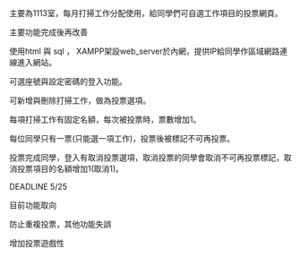 <!-- 撰寫一個網頁投票小遊戲的企劃書可以幫助你清晰地傳達你的想法和計劃。以下是一些步驟和建議，以幫助你編寫企劃書： -->

<!-- 1. 簡介：開始企劃書時，提供一個簡要的介紹，包括你的目標、該遊戲的用途和目標受眾。這一部分可以提供一個整體的概述，使讀者能夠了解你計劃的主要內容。 -->

主要為1113室，每月打掃工作分配使用，給同學們可自選工作項目的投票網頁。



<!-- 2. 遊戲概要：描述你的網頁投票小遊戲的主要功能和遊戲流程。包括遊戲的基本規則、遊戲界面和互動方式。你可以提供一些示意圖或草圖來幫助讀者更好地理解遊戲的外觀和操作方式。 -->

主要功能完成後再改善




<!-- 3. 技術要求：列出該遊戲所需的技術要求，包括開發環境、程式語言、框架和任何相關的資源。這將幫助你的小組成員或開發人員了解他們需要具備的技能和工具。 -->

使用html 與 sql ， XAMPP架設web_server於內網，提供IP給同學作區域網路連線進入網站。


<!-- 4. 功能需求：列出遊戲的主要功能需求。這可能包括投票系統的設計、用戶註冊和登錄、統計報告生成等。你可以根據優先順序將功能分為核心功能和擴展功能。 -->

可選座號與設定密碼的登入功能。

可新增與刪除打掃工作，做為投票選項。

每項打掃工作有固定名額，每次被投票時，票數增加1。

每位同學只有一票(只能選一項工作)，投票後被標記不可再投票。

投票完成同學，登入有取消投票選項，取消投票的同學會取消不可再投票標記，取消投票項目的名額增加1(取消1)。







<!-- 5. 進度安排：制定一個進度計劃，確定開發的里程碑和時間表。這將幫助你的小組或開發人員在預定時間內完成工作，並確保項目的進展順利。 -->

DEADLINE 5/25

<!-- 6. 使用者體驗：描述遊戲的使用者體驗設計，包括界面設計、互動流程和導航結構。著重於提供簡單易用、直觀且具有吸引力的使用者界面。 -->

目前功能取向

<!-- 7. 測試和驗收：設定測試計劃，確定遊戲開發的測試策略和方法。這將有助於確保遊戲的穩定性和功能正常運作。 -->

防止重複投票，其他功能失誤

<!-- 8. 預算和資源：估計開發遊戲所需的預算和資源，包括開發人員、設計師、伺服器等。這將幫助你確定項目的可行性和成本控制。 -->



<!-- 9. 風險管理：識別可能出現的風險和挑戰，並提供應對策略。這可以包括技術問題、時間延誤、資源不足等方面。 -->

<!-- 10. 未來發展：討論遊戲的未來發展計劃，包括擴展功能、用戶反饋和更新升級。 -->

增加投票遊戲性

<!-- 這些步驟可以幫助你組織和傳達你的企劃書，並讓小組成員更好地理解你的網頁投票小遊戲的概念和計劃。記得以清晰、簡潔且易於理解的方式撰寫，並提供圖片、示意圖或流程圖來支持你的說明。 -->